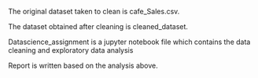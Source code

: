 The original dataset taken to clean is cafe_Sales.csv.

The dataset obtained after cleaning is cleaned_dataset.

Datascience_assignment is a jupyter notebook file which contains the data cleaning and exploratory data analysis

Report is written based on the analysis above.
